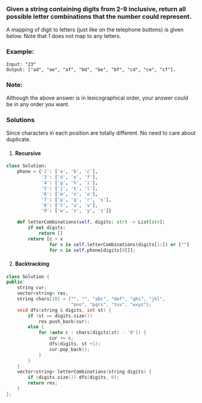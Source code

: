 ### Given a string containing digits from 2-9 inclusive, return all possible letter combinations that the number could represent.

A mapping of digit to letters (just like on the telephone buttons) is given below. Note that 1 does not map to any letters.



### Example:

```
Input: "23"
Output: ["ad", "ae", "af", "bd", "be", "bf", "cd", "ce", "cf"].
```

### Note:

Although the above answer is in lexicographical order, your answer could be in any order you want.

### Solutions

Since characters in each position are totally different. No need to care about duplicate.

1. #### Recursive 

```python
class Solution:
    phone = {'2': ['a', 'b', 'c'],
             '3': ['d', 'e', 'f'],
             '4': ['g', 'h', 'i'],
             '5': ['j', 'k', 'l'],
             '6': ['m', 'n', 'o'],
             '7': ['p', 'q', 'r', 's'],
             '8': ['t', 'u', 'v'],
             '9': ['w', 'x', 'y', 'z']}  
    
    def letterCombinations(self, digits: str) -> List[str]:
        if not digits:
            return []
        return [c + x 
                for x in self.letterCombinations(digits[1:]) or [""] 
                for c in self.phone[digits[0]]];
```

2. #### Backtracking

```c++
class Solution {
public:
    string cur;
    vector<string> res;
    string chars[10] = {"", "", "abc", "def", "ghi", "jkl", 
                        "mno", "pqrs", "tuv", "wxyz"};
    void dfs(string & digits, int st) {
        if (st == digits.size())
            res.push_back(cur);
        else {
            for (auto c : chars[digits[st] - '0']) {
                cur += c;
                dfs(digits, st +1);
                cur.pop_back();
            }
        }
    }
    vector<string> letterCombinations(string digits) {
        if (digits.size()) dfs(digits, 0);
        return res;
    }
};
```
